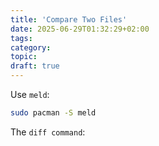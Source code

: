 ```yaml
---
title: 'Compare Two Files'
date: 2025-06-29T01:32:29+02:00
tags:
category:
topic:
draft: true
---
```


<!--more-->


Use `meld`:

```bash
sudo pacman -S meld
```



The `diff command`:
